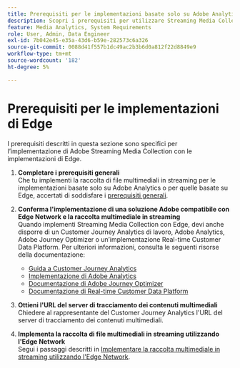 ```yaml
---
title: Prerequisiti per le implementazioni basate solo su Adobe Analytics
description: Scopri i prerequisiti per utilizzare Streaming Media Collection con implementazioni solo Adobe Analytics o Edge
feature: Media Analytics, System Requirements
role: User, Admin, Data Engineer
exl-id: 7b042e45-e35a-43d6-b59e-282573c6a326
source-git-commit: 0088d41f557b1dc49ac2b3b6d0a812f22d8849e9
workflow-type: tm+mt
source-wordcount: '182'
ht-degree: 5%

---
```


# Prerequisiti per le implementazioni di Edge

I prerequisiti descritti in questa sezione sono specifici per l’implementazione di Adobe Streaming Media Collection con le implementazioni di Edge.

1. **Completare i prerequisiti generali**<br>
Che tu implementi la raccolta di file multimediali in streaming per le implementazioni basate solo su Adobe Analytics o per quelle basate su Edge, accertati di soddisfare i [prerequisiti generali](/help/getting-started/prereqs.md).

1. **Conferma l&#39;implementazione di una soluzione Adobe compatibile con Edge Network e la raccolta multimediale in streaming**<br>
Quando implementi Streaming Media Collection con Edge, devi anche disporre di un Customer Journey Analytics di lavoro, Adobe Analytics, Adobe Journey Optimizer o un’implementazione Real-time Customer Data Platform. Per ulteriori informazioni, consulta le seguenti risorse della documentazione:
   * [Guida a Customer Journey Analytics](https://experienceleague.adobe.com/docs/analytics-platform/using/cja-landing.html?lang=it)
   * [Implementazione di Adobe Analytics](https://experienceleague.adobe.com/docs/analytics/implementation/home.html?lang=it)
   * [Documentazione di Adobe Journey Optimizer](https://experienceleague.adobe.com/docs/journey-optimizer.html?lang=it)
   * [Documentazione di Real-time Customer Data Platform](https://experienceleague.adobe.com/docs/real-time-customer-data-platform.html)

1. **Ottieni l&#39;URL del server di tracciamento dei contenuti multimediali**<br>
Chiedere al rappresentante del Customer Journey Analytics l&#39;URL del server di tracciamento dei contenuti multimediali. <!-- This is the `collection-api-server` URL for the Mobile SDK, the JavaScript SDK, and the non-collection-api tracking server for Roku. Domain names for API implementation is: `[your_namespace].hb-api.omtrdc.net`. -->

1. **Implementa la raccolta di file multimediali in streaming utilizzando l&#39;Edge Network**<br>
Segui i passaggi descritti in [Implementare la raccolta multimediale in streaming utilizzando l&#39;Edge Network](/help/implementation/edge/implementation-edge.md).
